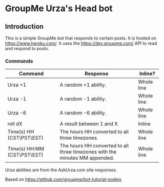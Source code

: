 # GroupMe Urza's Head bot

## Introduction

This is a simple GroupMe bot that responds to certain posts.
It is hosted on https://www.heroku.com/. 
It uses the https://dev.groupme.com/ API to read and respond to posts.

### Commands

| Command | Response | Inline?   |
|---------|----------|-----------|
| Urza +1 | A random +1 ability. | Whole line | 
| Urza -1 | A random -1 ability. | Whole line |
| Urza -6 | A random -6 ability. | Whole line |
| roll dX | A result between 1 and X | Inline |
| Time(s) HH (CST\PST\EST) | The hours HH converted to all three timezones. | Whole line |
| Time(s) HH:MM (CST\PST\EST) | The hours HH converted to all three timezones with the minutes MM appended. | Whole line |

Urza abilities are from the AskUrza.com site responses.

Based on https://github.com/groupme/bot-tutorial-nodejs
